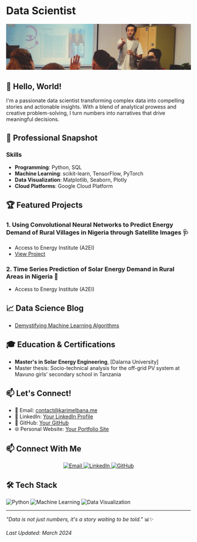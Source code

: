 # Data Scientist

<div align="center">
  <img src="/images/banner.jpeg">
</div>


## 👋 Hello, World!

I'm a passionate data scientist transforming complex data into compelling stories and actionable insights. With a blend of analytical prowess and creative problem-solving, I turn numbers into narratives that drive meaningful decisions.


## 🔬 Professional Snapshot

### Skills
- **Programming**: Python, SQL
- **Machine Learning**: scikit-learn, TensorFlow, PyTorch
- **Data Visualization**: Matplotlib, Seaborn, Plotly
- **Cloud Platforms**: Google Cloud Platform


## 🏆 Featured Projects

### 1. Using Convolutional Neural Networks to Predict Energy Demand of Rural Villages in Nigeria through Satellite Images 🩺
- Access to Energy Institute (A2EI)
- [View Project](https://karimelbana-solarodyssey-interfacesolar-app-gq3677.streamlit.app)

### 2. Time Series Prediction of Solar Energy Demand in Rural Areas in Nigeria 🚉
- Access to Energy Institute (A2EI)



## 📈 Data Science Blog

- [Demystifying Machine Learning Algorithms](https://yourblog.com/ml-algorithms)

## 🎓 Education & Certifications

- **Master's in Solar Energy Engineering**, [Dalarna University]
- Master thesis: Socio-technical analysis for the
off-grid PV system at Mavuno girls’
secondary school in Tanzania

## 📫 Let's Connect!

- 📧 Email: contact@karimelbana.me
- 🔗 LinkedIn: [Your LinkedIn Profile](https://linkedin.com/in/karim-elbana)
- 🐙 GitHub: [Your GitHub](https://github.com/karimelbana)
- 🌐 Personal Website: [Your Portfolio Site](https://karimelbana.com)

## 📫 Connect With Me

<div align="center">
  <a href="mailto:karim.elbana@datascience.me">
    <img src="https://img.shields.io/badge/Email-Contact%20Me-red?logo=gmail&logoColor=white" alt="Email">
  </a>
  <a href="https://linkedin.com/in/yourprofile">
    <img src="https://img.shields.io/badge/LinkedIn-Connect-blue?logo=linkedin" alt="LinkedIn">
  </a>
  <a href="https://github.com/yourusername">
    <img src="https://img.shields.io/badge/GitHub-Follow-black?logo=github" alt="GitHub">
  </a>
</div>

## 🛠 Tech Stack

![Python](https://img.shields.io/badge/Python-Expert-blue?logo=python)
![Machine Learning](https://img.shields.io/badge/Machine%20Learning-Advanced-green?logo=tensorflow)
![Data Visualization](https://img.shields.io/badge/Data%20Visualization-Pro-orange?logo=plotly)


---

*"Data is not just numbers, it's a story waiting to be told."* 📊✨

*Last Updated: March 2024*
